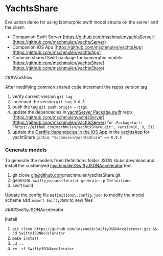 YachtsShare
===

Evaluation demo for using Isomorphic swift model structs on the server and the client.

- Companion Swift Server [https://github.com/mschmulenyachtsServer](https://github.com/mschmulen/yachtsServer)
- Companion iOS App [https://github.com/mschmulen/yachtsApp](https://github.com/mschmulen/yachtsApp)
- Common shared Swift package for isomorphic models [https://github.com/mschmulen/yachtsShare](https://github.com/mschmulen/yachtsShare)

###Workflow

After modifying common shared code increment the repos version tag 

1. verify current version `git tag` 
1. incriment the version `git tag 0.0.5`
1. push the tag `git push origin --tags`
1. update the dependecies in [yachtServer Package.swift](https://github.com/mschmulen/yachtsServer/blob/master/Package.swift) repo [https://github.com/mschmulenyachtsServer](https://github.com/mschmulen/yachtsServer) for `.Package(url: "https://github.com/mschmulen/yachtsShare.git", Version(0, 0, 5))`
1. update the [Cartfile dependecies in the iOS App](https://github.com/mschmulen/yachtsApp/blob/master/Yachts/Vendor/Cartfile) in the [yachtsApp](https://github.com/mschmulen/yachtsApp) for yachtShare `github "mschmulen/yachtsShare" == 0.0.5`

### Generate models

To generate the models from Definitions folder JSON stubs download and install the customized  [mschmulen/SwiftyJSONAccelerator](https://github.com/mschmulen/SwiftyJSONAccelerator) tool.

1. git clone git@github.com:mschmulen/yachtsShare.git
1. generate: `swiftyjsonaccelerator generate -p Definitions`
1. swift build


Update the  config file `Definitions\.config.json` to modify the model scheme
add `import SwiftyJSON` to new files

####SwiftyJSONAccelerator

Install

1. `git clone https://github.com/insanoid/SwiftyJSONAccelerator.git && cd SwiftyJSONAccelerator`
1. `make install`
1. `cd ..`
1. `rm -rf SwiftyJSONAccelerator`
